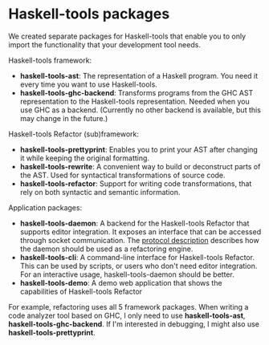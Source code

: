 # Haskell-tools packages

We created separate packages for Haskell-tools that enable you to only import the functionality that your development tool needs.

Haskell-tools framework:

* **haskell-tools-ast**: The representation of a Haskell program. You need it every time you want to use Haskell-tools.
* **haskell-tools-ghc-backend**: Transforms programs from the GHC AST representation to the Haskell-tools representation. Needed when you use GHC as a backend. (Currently no other backend is available, but this may change in the future.)

Haskell-tools Refactor (sub)framework:

* **haskell-tools-prettyprint**: Enables you to print your AST after changing it while keeping the original formatting.
* **haskell-tools-rewrite**: A convenient way to build or deconstruct parts of the AST. Used for syntactical transformations of source code.
* **haskell-tools-refactor**: Support for writing code transformations, that rely on both syntactic and semantic information.

Application packages:

* **haskell-tools-daemon**: A backend for the Haskell-tools Refactor that supports editor integration. It exposes an interface that can be accessed through socket communication. The [protocol description](haskell-tools-refactoring-protocol.md) describes how the daemon should be used as a refactoring engine.
* **haskell-tools-cli**: A command-line interface for Haskell-tools Refactor. This can be used by scripts, or users who don't need editor integration. For an interactive usage, haskell-tools-daemon should be better.
* **haskell-tools-demo**: A demo web application that shows the capabilities of Haskell-tools Refactor


For example, refactoring uses all 5 framework packages. When writing a code analyzer tool based on GHC, I only need to use **haskell-tools-ast**, **haskell-tools-ghc-backend**. If I'm interested in debugging, I might also use **haskell-tools-prettyprint**.
